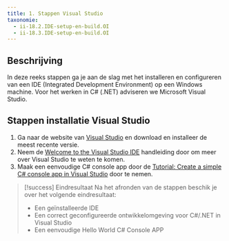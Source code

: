```yaml
---
title: 1. Stappen Visual Studio
taxonomie:
  - ii-18.2.IDE-setup-en-build.OI
  - ii-18.3.IDE-setup-en-build.OI
---
```


## Beschrijving
In deze reeks stappen ga je aan de slag met het installeren en configureren van een IDE (Integrated Development Environment) op een Windows machine.
Voor het werken in C# (.NET) adviseren we Microsoft Visual Studio.

## Stappen installatie Visual Studio
1. Ga naar de website van [Visual Studio](https://learn.microsoft.com/en-us/visualstudio/install/install-visual-studio?view=vs-2022) en download en installeer de meest recente versie.
2. Neem de [Welcome to the Visual Studio IDE](https://learn.microsoft.com/en-us/visualstudio/get-started/csharp/visual-studio-ide?view=vs-2022) handleiding door om meer over Visual Studio te weten te komen.
3. Maak een eenvoudige C# console app door de [Tutorial: Create a simple C# console app in Visual Studio](https://learn.microsoft.com/en-us/visualstudio/get-started/csharp/tutorial-console?view=vs-2022) door te nemen.

> [!success] Eindresultaat
> Na het afronden van de stappen beschik je over het volgende eindresultaat:
> - Een geïnstalleerde IDE
> - Een correct geconfigureerde ontwikkelomgeving voor C#/.NET in Visual Studio
> - Een eenvoudige Hello World C# Console APP

